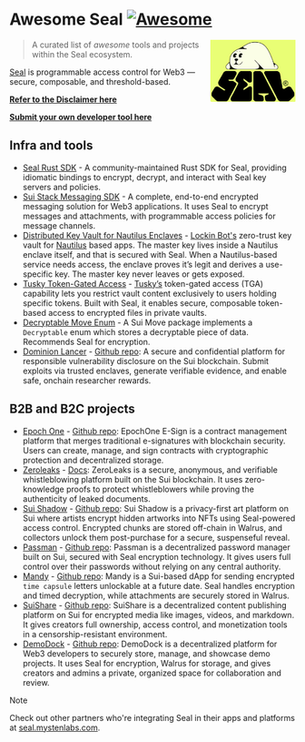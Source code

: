 # Awesome Seal [![Awesome](https://awesome.re/badge.svg)](https://awesome.re)

<a href="https://seal.mystenlabs.com"><img alt="Seal logo" src="media/seal_logo.png" align="right" width="150" /></a>

> A curated list of _awesome_ tools and projects within the Seal ecosystem.

[Seal](https://seal.mystenlabs.com/) is programmable access control for Web3 — secure, composable, and threshold-based.

[**Refer to the Disclaimer here**](DISCLAIMER.md)

[**Submit your own developer tool here**](CONTRIBUTING.md)

## Infra and tools

- [Seal Rust SDK](https://github.com/gfusee/seal-sdk-rs) - A community-maintained Rust SDK for Seal, providing idiomatic bindings to encrypt, decrypt, and interact with Seal key servers and policies.
- [Sui Stack Messaging SDK](https://github.com/MystenLabs/sui-stack-messaging-sdk) - A complete, end-to-end encrypted messaging solution for Web3 applications. It uses Seal to encrypt messages and attachments, with programmable access policies for message channels.
- [Distributed Key Vault for Nautilus Enclaves](https://github.com/lockin-bot/seal-kms) - [Lockin Bot's](https://lockin.bot/) zero-trust key vault for [Nautilus](https://sui.io/nautilus) based apps. The master key lives inside a Nautilus enclave itself, and that is secured with Seal. When a Nautilus-based service needs access, the enclave proves it’s legit and derives a use-specific key. The master key never leaves or gets exposed.
- [Tusky Token-Gated Access](https://github.com/tusky-io/tusky-smart-contracts/blob/main/TGA.md) - [Tusky’s](https://tusky.io/) token-gated access (TGA) capability lets you restrict vault content exclusively to users holding specific tokens. Built with Seal, it enables secure, composable token-based access to encrypted files in private vaults.
- [Decryptable Move Enum](https://github.com/studio-mirai/decryptable) - A Sui Move package implements a `Decryptable` enum which stores a decryptable piece of data. Recommends Seal for encryption.
- [Dominion Lancer](https://lancer.dominion.zone/) - [Github repo](https://github.com/dominion-zone/dominion-lancer): A secure and confidential platform for responsible vulnerability disclosure on the Sui blockchain. Submit exploits via trusted enclaves, generate verifiable evidence, and enable safe, onchain researcher rewards.

## B2B and B2C projects

- [Epoch One](https://epoch-one.vercel.app/) - [Github repo](https://github.com/T-adero1/epoch_one): EpochOne E-Sign is a contract management platform that merges traditional e-signatures with blockchain security. Users can create, manage, and sign contracts with cryptographic protection and decentralized storage.
- [Zeroleaks](https://www.zeroleaks.xyz/) - [Docs](https://zeroleaks.notaku.site/): ZeroLeaks is a secure, anonymous, and verifiable whistleblowing platform built on the Sui blockchain. It uses zero-knowledge proofs to protect whistleblowers while proving the authenticity of leaked documents.
- [Sui Shadow](https://sui-shadow.vercel.app/) - [Github repo](https://github.com/Sahilgill24/SuiShadow): Sui Shadow is a privacy-first art platform on Sui where artists encrypt hidden artworks into NFTs using Seal-powered access control. Encrypted chunks are stored off-chain in Walrus, and collectors unlock them post-purchase for a secure, suspenseful reveal.
- [Passman](https://passman-six.vercel.app/) - [Github repo](https://github.com/dam2onkid/passman): Passman is a decentralized password manager built on Sui, secured with Seal encryption technology. It gives users full control over their passwords without relying on any central authority.
- [Mandy](https://mandylab.vercel.app/) - [Github repo](https://github.com/rzexin/Mandy): Mandy is a Sui-based dApp for sending encrypted `time capsule` letters unlockable at a future date. Seal handles encryption and timed decryption, while attachments are securely stored in Walrus.
- [SuiShare](https://sui-share.vercel.app/) - [Github repo](https://github.com/xiaodi007/suiShare): SuiShare is a decentralized content publishing platform on Sui for encrypted media like images, videos, and markdown. It gives creators full ownership, access control, and monetization tools in a censorship-resistant environment.
- [DemoDock](https://demo-dock.vercel.app/) - [Github repo](https://github.com/404ll/DemoDock/blob/main/README_EN.md): DemoDock is a decentralized platform for Web3 developers to securely store, manage, and showcase demo projects. It uses Seal for encryption, Walrus for storage, and gives creators and admins a private, organized space for collaboration and review.

> [!NOTE]
> Check out other partners who're integrating Seal in their apps and platforms at [seal.mystenlabs.com](https://seal.mystenlabs.com/).
